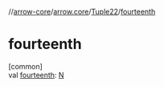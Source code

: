//[arrow-core](../../../index.md)/[arrow.core](../index.md)/[Tuple22](index.md)/[fourteenth](fourteenth.md)

# fourteenth

[common]\
val [fourteenth](fourteenth.md): [N](index.md)
